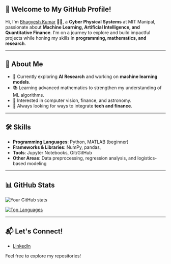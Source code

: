 ## 👋 Welcome to My GitHub Profile!

Hi, I'm [Bhagyesh Kumar](https://linkedin.com/in/invibhagyesh) 👨‍💻, a **Cyber Physical Systems** at MIT Manipal, passionate about **Machine Learning, Artificial Intelligence, and Quantitative Finance**. I'm on a journey to explore and build impactful projects while honing my skills in **programming, mathematics, and research**.

---

## 🌟 About Me

- 🔭 Currently exploring **AI Research** and working on **machine learning models**.
- 📚 Learning advanced mathematics to strengthen my understanding of ML algorithms.
- 🤖 Interested in computer vision, finance, and astronomy.
- 🎯 Always looking for ways to integrate **tech and finance**.

---

## 🛠️ Skills

- **Programming Languages**: Python, MATLAB (beginner)
- **Frameworks & Libraries**: NumPy, pandas, 
- **Tools**: Jupyter Notebooks, Git/GitHub
- **Other Areas**: Data preprocessing, regression analysis, and logistics-based modeling

---

## 📊 GitHub Stats

![Your GitHub stats](https://github-readme-stats.vercel.app/api?username=invi-bhagyesh&show_icons=true&hide=issues&theme=radical)

[![Top Languages](https://github-readme-stats.vercel.app/api/top-langs/?username=invi-bhagyesh&layout=compact&theme=radical)](https://github.com/anuraghazra/github-readme-stats)

---

## 📬 Let's Connect!

- [LinkedIn](https://linkedin.com/in/invibhagyesh)

Feel free to explore my repositories!
